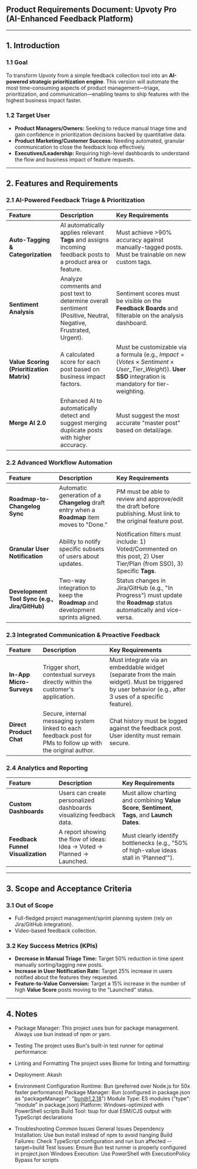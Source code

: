 ## Product Requirements Document: Upvoty Pro (AI-Enhanced Feedback Platform)

---

## 1. Introduction

### **1.1 Goal**
To transform Upvoty from a simple feedback collection tool into an **AI-powered strategic prioritization engine**. This version will automate the most time-consuming aspects of product management—triage, prioritization, and communication—enabling teams to ship features with the highest business impact faster.

### **1.2 Target User**
* **Product Managers/Owners:** Seeking to reduce manual triage time and gain confidence in prioritization decisions backed by quantitative data.
* **Product Marketing/Customer Success:** Needing automated, granular communication to close the feedback loop effectively.
* **Executives/Leadership:** Requiring high-level dashboards to understand the flow and business impact of feature requests.

---

## 2. Features and Requirements

### **2.1 AI-Powered Feedback Triage & Prioritization**

| Feature | Description | Key Requirements |
| :--- | :--- | :--- |
| **Auto-Tagging & Categorization** | AI automatically applies relevant **Tags** and assigns incoming feedback posts to a product area or feature. | Must achieve >90% accuracy against manually-tagged posts. Must be trainable on new custom tags. |
| **Sentiment Analysis** | Analyze comments and post text to determine overall sentiment (Positive, Neutral, Negative, Frustrated, Urgent). | Sentiment scores must be visible on the **Feedback Boards** and filterable on the analysis dashboard. |
| **Value Scoring (Prioritization Matrix)** | A calculated score for each post based on business impact factors. | Must be customizable via a formula (e.g., $Impact = (Votes \times Sentiment \times User\_Tier\_Weight)$). **User SSO** integration is mandatory for tier-weighting. |
| **Merge AI 2.0** | Enhanced AI to automatically detect and suggest merging duplicate posts with higher accuracy. | Must suggest the most accurate "master post" based on detail/age. |

### **2.2 Advanced Workflow Automation**

| Feature | Description | Key Requirements |
| :--- | :--- | :--- |
| **Roadmap-to-Changelog Sync** | Automatic generation of a **Changelog** draft entry when a **Roadmap** item moves to "Done." | PM must be able to review and approve/edit the draft before publishing. Must link to the original feature post. |
| **Granular User Notification** | Ability to notify specific subsets of users about updates. | Notification filters must include: 1) Voted/Commented on this post, 2) User Tier/Plan (from SSO), 3) Specific **Tags**. |
| **Development Tool Sync (e.g., Jira/GitHub)** | Two-way integration to keep the **Roadmap** and development sprints aligned. | Status changes in Jira/GitHub (e.g., "In Progress") must update the **Roadmap** status automatically and vice-versa. |

### **2.3 Integrated Communication & Proactive Feedback**

| Feature | Description | Key Requirements |
| :--- | :--- | :--- |
| **In-App Micro-Surveys** | Trigger short, contextual surveys directly within the customer's application. | Must integrate via an embeddable widget (separate from the main widget). Must be triggered by user behavior (e.g., after 3 uses of a specific feature). |
| **Direct Product Chat** | Secure, internal messaging system linked to each feedback post for PMs to follow up with the original author. | Chat history must be logged against the feedback post. User identity must remain secure. |

### **2.4 Analytics and Reporting**

| Feature | Description | Key Requirements |
| :--- | :--- | :--- |
| **Custom Dashboards** | Users can create personalized dashboards visualizing feedback data. | Must allow charting and combining **Value Score**, **Sentiment**, **Tags**, and **Launch Dates**. |
| **Feedback Funnel Visualization** | A report showing the flow of ideas: Idea $\to$ Voted $\to$ Planned $\to$ Launched. | Must clearly identify bottlenecks (e.g., "50% of high-value ideas stall in 'Planned'"). |

---

## 3. Scope and Acceptance Criteria

### **3.1 Out of Scope**
* Full-fledged project management/sprint planning system (rely on Jira/GitHub integration).
* Video-based feedback collection.

### **3.2 Key Success Metrics (KPIs)**
* **Decrease in Manual Triage Time:** Target 50% reduction in time spent manually sorting/tagging new posts.
* **Increase in User Notification Rate:** Target 25% increase in users notified about the features they requested.
* **Feature-to-Value Conversion:** Target a 15% increase in the number of high **Value Score** posts moving to the "Launched" status.

---

## 4. Notes

* Package Manager: This project uses bun for package management. Always use bun instead of npm or yarn.

* Testing
The project uses Bun's built-in test runner for optimal performance:

* Linting and Formatting
The project uses Biome for linting and formatting:

* Deployment:
Akash 

* Environment Configuration
Runtime: Bun (preferred over Node.js for 50x faster performance)
Package Manager: Bun (configured in package.json as "packageManager": "bun@1.2.18")
Module Type: ES modules ("type": "module" in package.json)
Platform: Windows-optimized with PowerShell scripts
Build Tool: tsup for dual ESM/CJS output with TypeScript declarations

* Troubleshooting
Common Issues
General Issues
Dependency Installation: Use bun install instead of npm to avoid hanging
Build Failures: Check TypeScript configuration and run bun affected --target=build
Test Issues: Ensure Bun test runner is properly configured in project.json
Windows Execution: Use PowerShell with ExecutionPolicy Bypass for scripts
